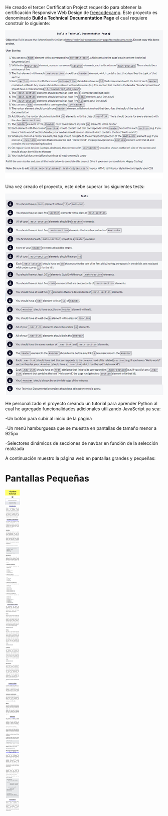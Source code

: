 He creado el tercer Certification Project requerido para obtener la certificación Responsive Web Design de [freecodecamp](https://www.freecodecamp.org/learn/2022/responsive-web-design/). Este proyecto es denominado **Build a Technical Documentation Page** el cual requiere construir lo siguiente:

![Requisitos del Proyecto](./assets/img/screenshots/requisitos.jpg)

Una vez creado el proyecto, este debe superar los siguientes tests:

![Test a superar al finalizar el proyecto](./assets/img/screenshots/tests.jpg)

He personalizado el proyecto creando un tutorial para aprender Python al cual he agregado funcionalidades adicionales utilizando JavaScript ya sea:

-Un botón para subir al inicio de la página

-Un menú hamburguesa que se muestra en pantallas de tamaño menor a 925px

-Selectores dinámicos de secciones de navbar en función de la selección realizada

A continuación muestro la página web en pantallas grandes y pequeñas:

# Pantallas Pequeñas

![Layout en pantallas pequeñas](./assets/img/screenshots/small_screen.png)
